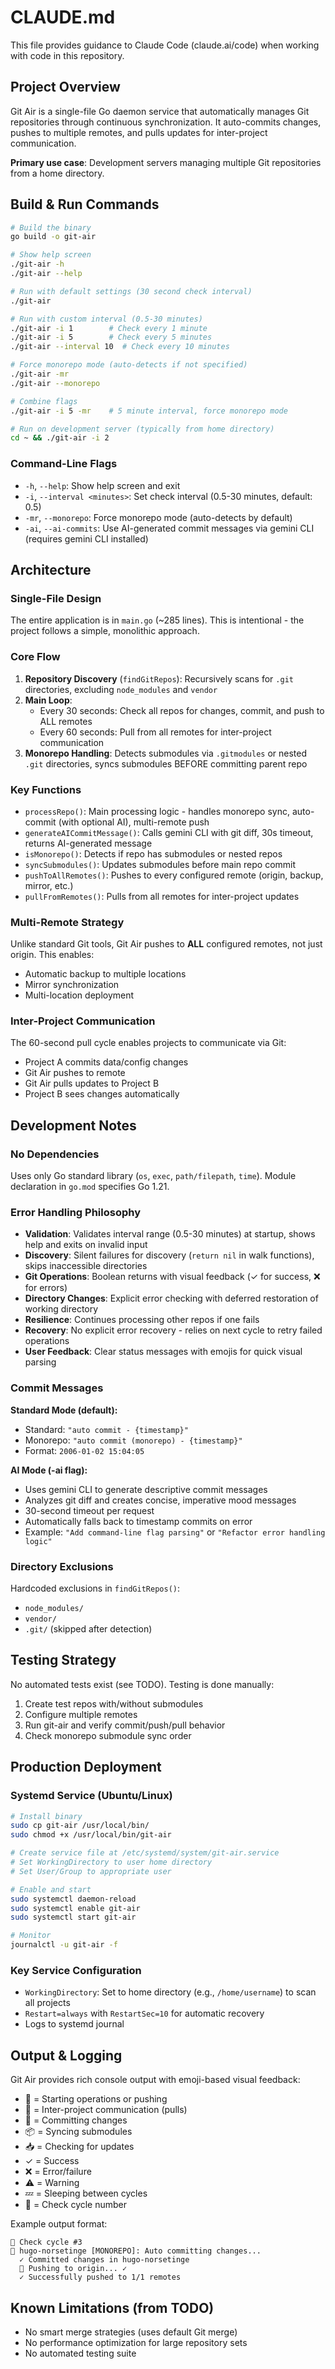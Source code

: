 # CLAUDE.md

This file provides guidance to Claude Code (claude.ai/code) when working with code in this repository.

## Project Overview

Git Air is a single-file Go daemon service that automatically manages Git repositories through continuous synchronization. It auto-commits changes, pushes to multiple remotes, and pulls updates for inter-project communication.

**Primary use case**: Development servers managing multiple Git repositories from a home directory.

## Build & Run Commands

```bash
# Build the binary
go build -o git-air

# Show help screen
./git-air -h
./git-air --help

# Run with default settings (30 second check interval)
./git-air

# Run with custom interval (0.5-30 minutes)
./git-air -i 1        # Check every 1 minute
./git-air -i 5        # Check every 5 minutes
./git-air --interval 10  # Check every 10 minutes

# Force monorepo mode (auto-detects if not specified)
./git-air -mr
./git-air --monorepo

# Combine flags
./git-air -i 5 -mr    # 5 minute interval, force monorepo mode

# Run on development server (typically from home directory)
cd ~ && ./git-air -i 2
```

### Command-Line Flags

- `-h`, `--help`: Show help screen and exit
- `-i`, `--interval <minutes>`: Set check interval (0.5-30 minutes, default: 0.5)
- `-mr`, `--monorepo`: Force monorepo mode (auto-detects by default)
- `-ai`, `--ai-commits`: Use AI-generated commit messages via gemini CLI (requires gemini CLI installed)

## Architecture

### Single-File Design
The entire application is in `main.go` (~285 lines). This is intentional - the project follows a simple, monolithic approach.

### Core Flow
1. **Repository Discovery** (`findGitRepos`): Recursively scans for `.git` directories, excluding `node_modules` and `vendor`
2. **Main Loop**:
   - Every 30 seconds: Check all repos for changes, commit, and push to ALL remotes
   - Every 60 seconds: Pull from all remotes for inter-project communication
3. **Monorepo Handling**: Detects submodules via `.gitmodules` or nested `.git` directories, syncs submodules BEFORE committing parent repo

### Key Functions
- `processRepo()`: Main processing logic - handles monorepo sync, auto-commit (with optional AI), multi-remote push
- `generateAICommitMessage()`: Calls gemini CLI with git diff, 30s timeout, returns AI-generated message
- `isMonorepo()`: Detects if repo has submodules or nested repos
- `syncSubmodules()`: Updates submodules before main repo commit
- `pushToAllRemotes()`: Pushes to every configured remote (origin, backup, mirror, etc.)
- `pullFromRemotes()`: Pulls from all remotes for inter-project updates

### Multi-Remote Strategy
Unlike standard Git tools, Git Air pushes to **ALL** configured remotes, not just origin. This enables:
- Automatic backup to multiple locations
- Mirror synchronization
- Multi-location deployment

### Inter-Project Communication
The 60-second pull cycle enables projects to communicate via Git:
- Project A commits data/config changes
- Git Air pushes to remote
- Git Air pulls updates to Project B
- Project B sees changes automatically

## Development Notes

### No Dependencies
Uses only Go standard library (`os`, `exec`, `path/filepath`, `time`). Module declaration in `go.mod` specifies Go 1.21.

### Error Handling Philosophy
- **Validation**: Validates interval range (0.5-30 minutes) at startup, shows help and exits on invalid input
- **Discovery**: Silent failures for discovery (`return nil` in walk functions), skips inaccessible directories
- **Git Operations**: Boolean returns with visual feedback (✓ for success, ❌ for errors)
- **Directory Changes**: Explicit error checking with deferred restoration of working directory
- **Resilience**: Continues processing other repos if one fails
- **Recovery**: No explicit error recovery - relies on next cycle to retry failed operations
- **User Feedback**: Clear status messages with emojis for quick visual parsing

### Commit Messages

**Standard Mode (default):**
- Standard: `"auto commit - {timestamp}"`
- Monorepo: `"auto commit (monorepo) - {timestamp}"`
- Format: `2006-01-02 15:04:05`

**AI Mode (-ai flag):**
- Uses gemini CLI to generate descriptive commit messages
- Analyzes git diff and creates concise, imperative mood messages
- 30-second timeout per request
- Automatically falls back to timestamp commits on error
- Example: `"Add command-line flag parsing"` or `"Refactor error handling logic"`

### Directory Exclusions
Hardcoded exclusions in `findGitRepos()`:
- `node_modules/`
- `vendor/`
- `.git/` (skipped after detection)

## Testing Strategy

No automated tests exist (see TODO). Testing is done manually:
1. Create test repos with/without submodules
2. Configure multiple remotes
3. Run git-air and verify commit/push/pull behavior
4. Check monorepo submodule sync order

## Production Deployment

### Systemd Service (Ubuntu/Linux)
```bash
# Install binary
sudo cp git-air /usr/local/bin/
sudo chmod +x /usr/local/bin/git-air

# Create service file at /etc/systemd/system/git-air.service
# Set WorkingDirectory to user home directory
# Set User/Group to appropriate user

# Enable and start
sudo systemctl daemon-reload
sudo systemctl enable git-air
sudo systemctl start git-air

# Monitor
journalctl -u git-air -f
```

### Key Service Configuration
- `WorkingDirectory`: Set to home directory (e.g., `/home/username`) to scan all projects
- `Restart=always` with `RestartSec=10` for automatic recovery
- Logs to systemd journal

## Output & Logging

Git Air provides rich console output with emoji-based visual feedback:
- 🚀 = Starting operations or pushing
- 📡 = Inter-project communication (pulls)
- 📝 = Committing changes
- 📦 = Syncing submodules
- 📥 = Checking for updates
- ✓ = Success
- ❌ = Error/failure
- ⚠️ = Warning
- 💤 = Sleeping between cycles
- 🔄 = Check cycle number

Example output format:
```
🔄 Check cycle #3
📝 hugo-norsetinge [MONOREPO]: Auto committing changes...
  ✓ Committed changes in hugo-norsetinge
  🚀 Pushing to origin... ✓
  ✓ Successfully pushed to 1/1 remotes
```

## Known Limitations (from TODO)

- No smart merge strategies (uses default Git merge)
- No performance optimization for large repository sets
- No automated testing suite
